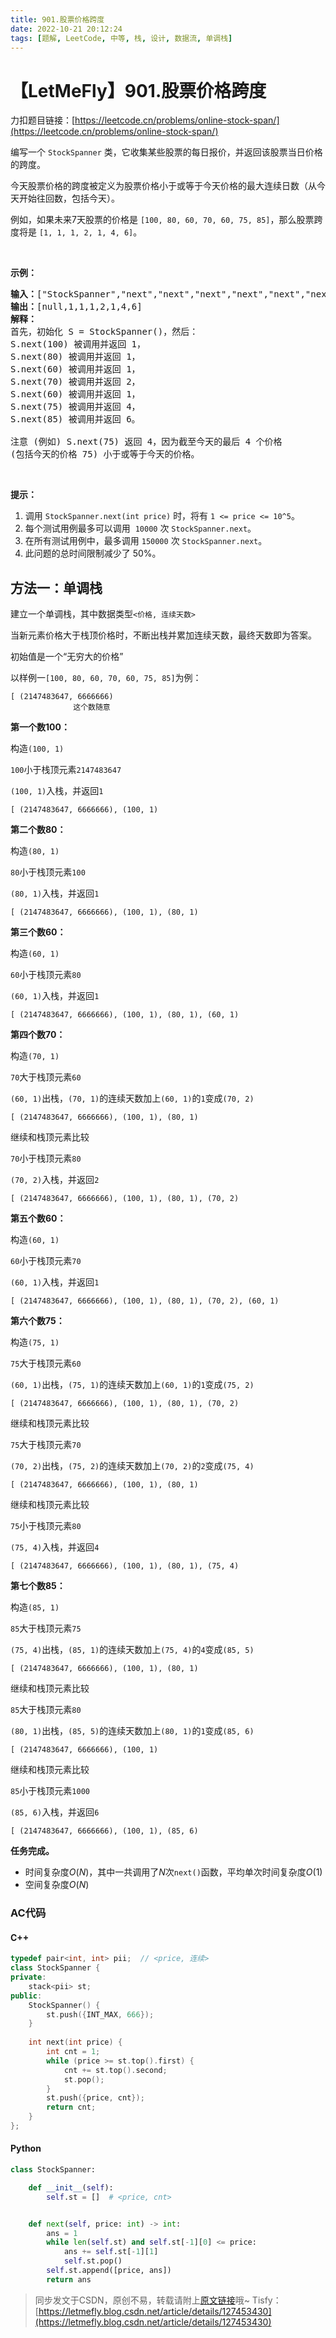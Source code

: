 ```yaml
---
title: 901.股票价格跨度
date: 2022-10-21 20:12:24
tags: [题解, LeetCode, 中等, 栈, 设计, 数据流, 单调栈]
---
```


# 【LetMeFly】901.股票价格跨度

力扣题目链接：[https://leetcode.cn/problems/online-stock-span/](https://leetcode.cn/problems/online-stock-span/)

<p>编写一个 <code>StockSpanner</code> 类，它收集某些股票的每日报价，并返回该股票当日价格的跨度。</p>

<p>今天股票价格的跨度被定义为股票价格小于或等于今天价格的最大连续日数（从今天开始往回数，包括今天）。</p>

<p>例如，如果未来7天股票的价格是 <code>[100, 80, 60, 70, 60, 75, 85]</code>，那么股票跨度将是 <code>[1, 1, 1, 2, 1, 4, 6]</code>。</p>

<p>&nbsp;</p>

<p><strong>示例：</strong></p>

<pre><strong>输入：</strong>[&quot;StockSpanner&quot;,&quot;next&quot;,&quot;next&quot;,&quot;next&quot;,&quot;next&quot;,&quot;next&quot;,&quot;next&quot;,&quot;next&quot;], [[],[100],[80],[60],[70],[60],[75],[85]]
<strong>输出：</strong>[null,1,1,1,2,1,4,6]
<strong>解释：</strong>
首先，初始化 S = StockSpanner()，然后：
S.next(100) 被调用并返回 1，
S.next(80) 被调用并返回 1，
S.next(60) 被调用并返回 1，
S.next(70) 被调用并返回 2，
S.next(60) 被调用并返回 1，
S.next(75) 被调用并返回 4，
S.next(85) 被调用并返回 6。

注意 (例如) S.next(75) 返回 4，因为截至今天的最后 4 个价格
(包括今天的价格 75) 小于或等于今天的价格。
</pre>

<p>&nbsp;</p>

<p><strong>提示：</strong></p>

<ol>
	<li>调用&nbsp;<code>StockSpanner.next(int price)</code>&nbsp;时，将有&nbsp;<code>1 &lt;= price &lt;= 10^5</code>。</li>
	<li>每个测试用例最多可以调用&nbsp; <code>10000</code> 次 <code>StockSpanner.next</code>。</li>
	<li>在所有测试用例中，最多调用&nbsp;<code>150000</code>&nbsp;次&nbsp;<code>StockSpanner.next</code>。</li>
	<li>此问题的总时间限制减少了 50%。</li>
</ol>


    
## 方法一：单调栈

建立一个单调栈，其中数据类型```<价格, 连续天数>```

当新元素价格大于栈顶价格时，不断出栈并累加连续天数，最终天数即为答案。

初始值是一个“无穷大的价格”

以样例一```[100, 80, 60, 70, 60, 75, 85]```为例：

```
[ (2147483647, 6666666)
              这个数随意
```

**第一个数100：**

构造```(100, 1)```

```100```小于栈顶元素```2147483647```

```(100, 1)```入栈，并返回```1```

```
[ (2147483647, 6666666), (100, 1)
```

**第二个数80：**

构造```(80, 1)```

```80```小于栈顶元素```100```

```(80, 1)```入栈，并返回```1```

```
[ (2147483647, 6666666), (100, 1), (80, 1)
```


**第三个数60：**

构造```(60, 1)```

```60```小于栈顶元素```80```

```(60, 1)```入栈，并返回```1```

```
[ (2147483647, 6666666), (100, 1), (80, 1), (60, 1)
```

**第四个数70：**

构造```(70, 1)```

```70```大于栈顶元素```60```

```(60, 1)```出栈，```(70, 1)```的连续天数加上```(60, 1)```的```1```变成```(70, 2)```

```
[ (2147483647, 6666666), (100, 1), (80, 1)
```

继续和栈顶元素比较

```70```小于栈顶元素```80```

```(70, 2)```入栈，并返回```2```

```
[ (2147483647, 6666666), (100, 1), (80, 1), (70, 2)
```

**第五个数60：**

构造```(60, 1)```

```60```小于栈顶元素```70```

```(60, 1)```入栈，并返回```1```

```
[ (2147483647, 6666666), (100, 1), (80, 1), (70, 2), (60, 1)
```

**第六个数75：**

构造```(75, 1)```

```75```大于栈顶元素```60```

```(60, 1)```出栈，```(75, 1)```的连续天数加上```(60, 1)```的```1```变成```(75, 2)```

```
[ (2147483647, 6666666), (100, 1), (80, 1), (70, 2)
```

继续和栈顶元素比较

```75```大于栈顶元素```70```

```(70, 2)```出栈，```(75, 2)```的连续天数加上```(70, 2)```的```2```变成```(75, 4)```

```
[ (2147483647, 6666666), (100, 1), (80, 1)
```

继续和栈顶元素比较

```75```小于栈顶元素```80```

```(75, 4)```入栈，并返回```4```

```
[ (2147483647, 6666666), (100, 1), (80, 1), (75, 4)
```

**第七个数85：**

构造```(85, 1)```

```85```大于栈顶元素```75```

```(75, 4)```出栈，```(85, 1)```的连续天数加上```(75, 4)```的```4```变成```(85, 5)```

```
[ (2147483647, 6666666), (100, 1), (80, 1)
```

继续和栈顶元素比较

```85```大于栈顶元素```80```

```(80, 1)```出栈，```(85, 5)```的连续天数加上```(80, 1)```的```1```变成```(85, 6)```

```
[ (2147483647, 6666666), (100, 1)
```

继续和栈顶元素比较

```85```小于栈顶元素```1000```

```(85, 6)```入栈，并返回```6```

```
[ (2147483647, 6666666), (100, 1), (85, 6)
```

**任务完成。**

+ 时间复杂度$O(N)$，其中一共调用了$N$次```next()```函数，平均单次时间复杂度$O(1)$
+ 空间复杂度$O(N)$

### AC代码

#### C++

```cpp
typedef pair<int, int> pii;  // <price, 连续>
class StockSpanner {
private:
    stack<pii> st;
public:
    StockSpanner() {
        st.push({INT_MAX, 666});
    }
    
    int next(int price) {
        int cnt = 1;
        while (price >= st.top().first) {
            cnt += st.top().second;
            st.pop();
        }
        st.push({price, cnt});
        return cnt;
    }
};
```

#### Python

```python
class StockSpanner:

    def __init__(self):
        self.st = []  # <price, cnt>


    def next(self, price: int) -> int:
        ans = 1
        while len(self.st) and self.st[-1][0] <= price:
            ans += self.st[-1][1]
            self.st.pop()
        self.st.append([price, ans])
        return ans
```

> 同步发文于CSDN，原创不易，转载请附上[原文链接](https://blog.tisfy.eu.org/2022/10/21/LeetCode%200901.%E8%82%A1%E7%A5%A8%E4%BB%B7%E6%A0%BC%E8%B7%A8%E5%BA%A6/)哦~
> Tisfy：[https://letmefly.blog.csdn.net/article/details/127453430](https://letmefly.blog.csdn.net/article/details/127453430)

